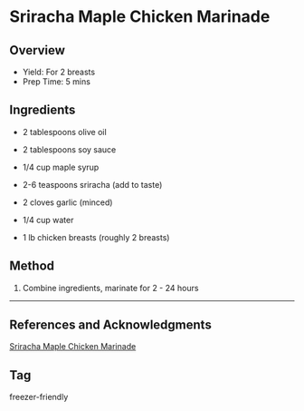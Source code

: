 # Sriracha Maple Chicken Marinade

## Overview

- Yield: For 2 breasts
- Prep Time: 5 mins

## Ingredients

- 2 tablespoons olive oil

- 2 tablespoons soy sauce

- 1/4 cup maple syrup

- 2-6 teaspoons sriracha (add to taste)

- 2 cloves garlic (minced)

- 1/4 cup water

- 1 lb chicken breasts (roughly 2 breasts)

## Method

1. Combine ingredients, marinate for 2 - 24 hours
---

## References and Acknowledgments

[Sriracha Maple Chicken Marinade](https://sweetpeasandsaffron.com/freezer-friendly-chicken-breast-marinade/)

## Tag
freezer-friendly
